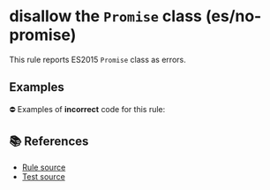 # disallow the `Promise` class (es/no-promise)

This rule reports ES2015 `Promise` class as errors.

## Examples

⛔ Examples of **incorrect** code for this rule:

<eslint-playground type="bad" code="/*eslint es/no-promise: error */
let p = new Promise()
" />

## 📚 References

- [Rule source](https://github.com/mysticatea/eslint-plugin-es/blob/v1.3.1/lib/rules/no-promise.js)
- [Test source](https://github.com/mysticatea/eslint-plugin-es/blob/v1.3.1/tests/lib/rules/no-promise.js)
